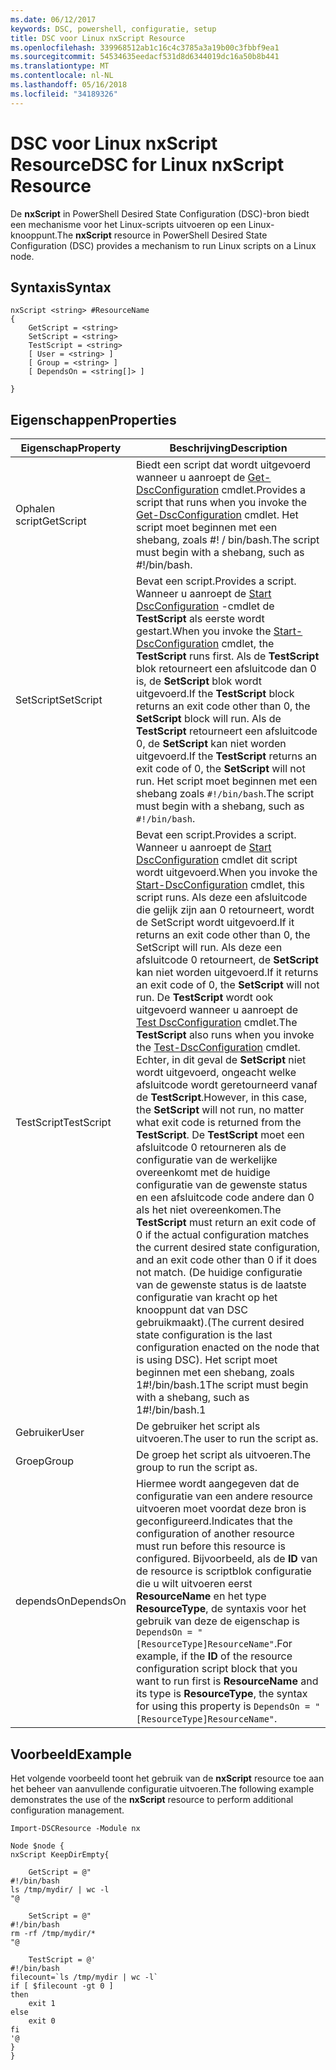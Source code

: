 ```yaml
---
ms.date: 06/12/2017
keywords: DSC, powershell, configuratie, setup
title: DSC voor Linux nxScript Resource
ms.openlocfilehash: 339968512ab1c16c4c3785a3a19b00c3fbbf9ea1
ms.sourcegitcommit: 54534635eedacf531d8d6344019dc16a50b8b441
ms.translationtype: MT
ms.contentlocale: nl-NL
ms.lasthandoff: 05/16/2018
ms.locfileid: "34189326"
---
```

# <a name="dsc-for-linux-nxscript-resource"></a><span data-ttu-id="0cd76-103">DSC voor Linux nxScript Resource</span><span class="sxs-lookup"><span data-stu-id="0cd76-103">DSC for Linux nxScript Resource</span></span>

<span data-ttu-id="0cd76-104">De **nxScript** in PowerShell Desired State Configuration (DSC)-bron biedt een mechanisme voor het Linux-scripts uitvoeren op een Linux-knooppunt.</span><span class="sxs-lookup"><span data-stu-id="0cd76-104">The **nxScript** resource in PowerShell Desired State Configuration (DSC) provides a mechanism to run Linux scripts on a Linux node.</span></span>

## <a name="syntax"></a><span data-ttu-id="0cd76-105">Syntaxis</span><span class="sxs-lookup"><span data-stu-id="0cd76-105">Syntax</span></span>

```
nxScript <string> #ResourceName
{
    GetScript = <string>
    SetScript = <string>
    TestScript = <string>
    [ User = <string> ]
    [ Group = <string> ]
    [ DependsOn = <string[]> ]

}
```

## <a name="properties"></a><span data-ttu-id="0cd76-106">Eigenschappen</span><span class="sxs-lookup"><span data-stu-id="0cd76-106">Properties</span></span>

|  <span data-ttu-id="0cd76-107">Eigenschap</span><span class="sxs-lookup"><span data-stu-id="0cd76-107">Property</span></span> |  <span data-ttu-id="0cd76-108">Beschrijving</span><span class="sxs-lookup"><span data-stu-id="0cd76-108">Description</span></span> |
|---|---|
| <span data-ttu-id="0cd76-109">Ophalen script</span><span class="sxs-lookup"><span data-stu-id="0cd76-109">GetScript</span></span>| <span data-ttu-id="0cd76-110">Biedt een script dat wordt uitgevoerd wanneer u aanroept de [Get-DscConfiguration](https://technet.microsoft.com/en-us/library/dn521625.aspx) cmdlet.</span><span class="sxs-lookup"><span data-stu-id="0cd76-110">Provides a script that runs when you invoke the [Get-DscConfiguration](https://technet.microsoft.com/en-us/library/dn521625.aspx) cmdlet.</span></span> <span data-ttu-id="0cd76-111">Het script moet beginnen met een shebang, zoals #! / bin/bash.</span><span class="sxs-lookup"><span data-stu-id="0cd76-111">The script must begin with a shebang, such as #!/bin/bash.</span></span>|
| <span data-ttu-id="0cd76-112">SetScript</span><span class="sxs-lookup"><span data-stu-id="0cd76-112">SetScript</span></span>| <span data-ttu-id="0cd76-113">Bevat een script.</span><span class="sxs-lookup"><span data-stu-id="0cd76-113">Provides a script.</span></span> <span data-ttu-id="0cd76-114">Wanneer u aanroept de [Start DscConfiguration](https://technet.microsoft.com/en-us/library/dn521623.aspx) -cmdlet de **TestScript** als eerste wordt gestart.</span><span class="sxs-lookup"><span data-stu-id="0cd76-114">When you invoke the [Start-DscConfiguration](https://technet.microsoft.com/en-us/library/dn521623.aspx) cmdlet, the **TestScript** runs first.</span></span> <span data-ttu-id="0cd76-115">Als de **TestScript** blok retourneert een afsluitcode dan 0 is, de **SetScript** blok wordt uitgevoerd.</span><span class="sxs-lookup"><span data-stu-id="0cd76-115">If the **TestScript** block returns an exit code other than 0, the **SetScript** block will run.</span></span> <span data-ttu-id="0cd76-116">Als de **TestScript** retourneert een afsluitcode 0, de **SetScript** kan niet worden uitgevoerd.</span><span class="sxs-lookup"><span data-stu-id="0cd76-116">If the **TestScript** returns an exit code of 0, the **SetScript** will not run.</span></span> <span data-ttu-id="0cd76-117">Het script moet beginnen met een shebang zoals `#!/bin/bash`.</span><span class="sxs-lookup"><span data-stu-id="0cd76-117">The script must begin with a shebang, such as `#!/bin/bash`.</span></span>|
| <span data-ttu-id="0cd76-118">TestScript</span><span class="sxs-lookup"><span data-stu-id="0cd76-118">TestScript</span></span>| <span data-ttu-id="0cd76-119">Bevat een script.</span><span class="sxs-lookup"><span data-stu-id="0cd76-119">Provides a script.</span></span> <span data-ttu-id="0cd76-120">Wanneer u aanroept de [Start DscConfiguration](https://technet.microsoft.com/en-us/library/dn521623.aspx) cmdlet dit script wordt uitgevoerd.</span><span class="sxs-lookup"><span data-stu-id="0cd76-120">When you invoke the [Start-DscConfiguration](https://technet.microsoft.com/en-us/library/dn521623.aspx) cmdlet, this script runs.</span></span> <span data-ttu-id="0cd76-121">Als deze een afsluitcode die gelijk zijn aan 0 retourneert, wordt de SetScript wordt uitgevoerd.</span><span class="sxs-lookup"><span data-stu-id="0cd76-121">If it returns an exit code other than 0, the SetScript will run.</span></span> <span data-ttu-id="0cd76-122">Als deze een afsluitcode 0 retourneert, de **SetScript** kan niet worden uitgevoerd.</span><span class="sxs-lookup"><span data-stu-id="0cd76-122">If it returns an exit code of 0, the **SetScript** will not run.</span></span> <span data-ttu-id="0cd76-123">De **TestScript** wordt ook uitgevoerd wanneer u aanroept de [Test DscConfiguration](https://technet.microsoft.com/en-us/library/dn407382.aspx) cmdlet.</span><span class="sxs-lookup"><span data-stu-id="0cd76-123">The **TestScript** also runs when you invoke the [Test-DscConfiguration](https://technet.microsoft.com/en-us/library/dn407382.aspx) cmdlet.</span></span> <span data-ttu-id="0cd76-124">Echter, in dit geval de **SetScript** niet wordt uitgevoerd, ongeacht welke afsluitcode wordt geretourneerd vanaf de **TestScript**.</span><span class="sxs-lookup"><span data-stu-id="0cd76-124">However, in this case, the **SetScript** will not run, no matter what exit code is returned from the **TestScript**.</span></span> <span data-ttu-id="0cd76-125">De **TestScript** moet een afsluitcode 0 retourneren als de configuratie van de werkelijke overeenkomt met de huidige configuratie van de gewenste status en een afsluitcode code andere dan 0 als het niet overeenkomen.</span><span class="sxs-lookup"><span data-stu-id="0cd76-125">The **TestScript** must return an exit code of 0 if the actual configuration matches the current desired state configuration, and an exit code other than 0 if it does not match.</span></span> <span data-ttu-id="0cd76-126">(De huidige configuratie van de gewenste status is de laatste configuratie van kracht op het knooppunt dat van DSC gebruikmaakt).</span><span class="sxs-lookup"><span data-stu-id="0cd76-126">(The current desired state configuration is the last configuration enacted on the node that is using DSC).</span></span> <span data-ttu-id="0cd76-127">Het script moet beginnen met een shebang, zoals 1#!/bin/bash.1</span><span class="sxs-lookup"><span data-stu-id="0cd76-127">The script must begin with a shebang, such as 1#!/bin/bash.1</span></span>|
| <span data-ttu-id="0cd76-128">Gebruiker</span><span class="sxs-lookup"><span data-stu-id="0cd76-128">User</span></span>| <span data-ttu-id="0cd76-129">De gebruiker het script als uitvoeren.</span><span class="sxs-lookup"><span data-stu-id="0cd76-129">The user to run the script as.</span></span>|
| <span data-ttu-id="0cd76-130">Groep</span><span class="sxs-lookup"><span data-stu-id="0cd76-130">Group</span></span>| <span data-ttu-id="0cd76-131">De groep het script als uitvoeren.</span><span class="sxs-lookup"><span data-stu-id="0cd76-131">The group to run the script as.</span></span>|
| <span data-ttu-id="0cd76-132">dependsOn</span><span class="sxs-lookup"><span data-stu-id="0cd76-132">DependsOn</span></span> | <span data-ttu-id="0cd76-133">Hiermee wordt aangegeven dat de configuratie van een andere resource uitvoeren moet voordat deze bron is geconfigureerd.</span><span class="sxs-lookup"><span data-stu-id="0cd76-133">Indicates that the configuration of another resource must run before this resource is configured.</span></span> <span data-ttu-id="0cd76-134">Bijvoorbeeld, als de **ID** van de resource is scriptblok configuratie die u wilt uitvoeren eerst **ResourceName** en het type **ResourceType**, de syntaxis voor het gebruik van deze de eigenschap is `DependsOn = "[ResourceType]ResourceName"`.</span><span class="sxs-lookup"><span data-stu-id="0cd76-134">For example, if the **ID** of the resource configuration script block that you want to run first is **ResourceName** and its type is **ResourceType**, the syntax for using this property is `DependsOn = "[ResourceType]ResourceName"`.</span></span>|

## <a name="example"></a><span data-ttu-id="0cd76-135">Voorbeeld</span><span class="sxs-lookup"><span data-stu-id="0cd76-135">Example</span></span>

<span data-ttu-id="0cd76-136">Het volgende voorbeeld toont het gebruik van de **nxScript** resource toe aan het beheer van aanvullende configuratie uitvoeren.</span><span class="sxs-lookup"><span data-stu-id="0cd76-136">The following example demonstrates the use of the **nxScript** resource to perform additional configuration management.</span></span>

```
Import-DSCResource -Module nx

Node $node {
nxScript KeepDirEmpty{

    GetScript = @"
#!/bin/bash
ls /tmp/mydir/ | wc -l
"@

    SetScript = @"
#!/bin/bash
rm -rf /tmp/mydir/*
"@

    TestScript = @'
#!/bin/bash
filecount=`ls /tmp/mydir | wc -l`
if [ $filecount -gt 0 ]
then
    exit 1
else
    exit 0
fi
'@
}
}
```